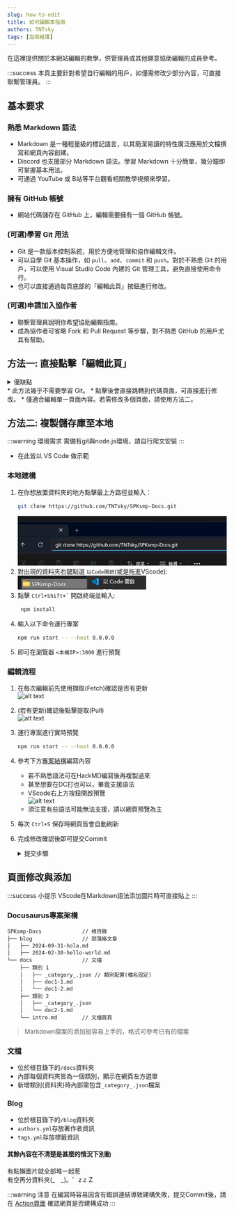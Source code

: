 ```yaml
---
slug: how-to-edit
title: 如何編輯本指南
authors: TNTsky
tags: [指南維護]
---
```


在這裡提供關於本網站編輯的教學，供管理員或其他願意協助編輯的成員參考。

<!-- truncate -->
:::success 本頁主要針對希望自行編輯的用戶，如僅需修改少部分內容，可直接聯繫管理員。
:::

## 基本要求

### 熟悉 Markdown 語法
* Markdown 是一種輕量級的標記語言，以其簡潔易讀的特性廣泛應用於文檔撰寫和網頁內容創建。
* Discord 也支援部分 Markdown 語法。學習 Markdown 十分簡單，幾分鐘即可掌握基本用法。
* 可通過 YouTube 或 B站等平台觀看相關教學視頻來學習。

### 擁有 GitHub 帳號
* 網站代碼儲存在 GitHub 上，編輯需要擁有一個 GitHub 帳號。

### (可選)學習 Git 用法
* Git 是一款版本控制系統，用於方便地管理和協作編輯文件。
* 可以自學 Git 基本操作，如 `pull`、`add`、`commit` 和 `push`。對於不熟悉 Git 的用戶，可以使用 Visual Studio Code 內建的 Git 管理工具，避免直接使用命令行。
* 也可以直接通過每頁底部的「編輯此頁」按鈕進行修改。

### (可選)申請加入協作者
* 聯繫管理員說明你希望協助編輯指南。
* 成為協作者可省略 Fork 和 Pull Request 等步驟，對不熟悉 GitHub 的用戶尤其有幫助。


## 方法一: 直接點擊「編輯此頁」
<details>
    <summary>優缺點</summary>
    * 優點
        * 修改單一檔案時較為方便。
        * 可在手機等設備上輕鬆操作。
    * 缺點
        * 無法預覽修改效果，需要等待網站構建完成（約兩分鐘）。
        * 修改多個文件時，每次 commit 都會觸發網站構建，可能會導致工作流程阻塞。
        * 新增頁面較為繁瑣。
</details>
* 此方法幾乎不需要學習 Git。
* 點擊後會直接跳轉到代碼頁面，可直接進行修改。
* 僅適合編輯單一頁面內容。若需修改多個頁面，請使用方法二。

## 方法二: 複製儲存庫至本地
:::warning 環境需求
需備有git與node.js環境，請自行爬文安裝
:::
* 在此皆以 VS Code 做示範

### 本地建構
1. 在你想放置資料夾的地方點擊最上方路徑並輸入：
    ```bash
    git clone https://github.com/TNTsky/SPKsmp-Docs.git
    ```
    ![alt text](image-8.png)
2. 對出現的資料夾右鍵點選 `以Code開啟`(或是拖進VScode):\
    ![alt text](image.png)
3. 點擊 `` Ctrl+Shift+` `` 開啟終端並輸入:
   ```bash
    npm install
    ```
4. 輸入以下命令運行專案
    ```bash
    npm run start -- --host 0.0.0.0
    ```
5. 即可在瀏覽器 `<本機IP>:3000` 進行預覽

### 編輯流程
1. 在每次編輯前先使用擷取(Fetch)確認是否有更新\
   ![alt text](image-1.png)
2. (若有更新)確認後點擊提取(Pull)\
![alt text](image-6.png)
3. 運行專案進行實時預覽
    ```bash
    npm run start -- --host 0.0.0.0
    ```
4. 參考下方[專案結構](#docusaurus專案架構)編寫內容
   * 若不熟悉語法可在HackMD編寫後再複製過來
   * 甚至想要在DC打也可以，畢竟支援語法
   * VScode右上方按鈕開啟預覽\
     ![alt text](image-9.png)
   * 須注意有些語法可能無法支援，請以網頁預覽為主
5. 每次 `Ctrl+S` 保存時網頁皆會自動刷新
6. 完成修改確認後即可提交Commit
   <details>
        <summary>提交步驟</summary>
           1. 點擊 `+` 確認修改\
            ![alt text](image-2.png)
           2. 簡單填寫內容後點擊提交(Commit)\
            ![alt text](image-3.png)
           3. 點擊推送(Push)\
            ![alt text](image-4.png)
            4. 依照提示登入Github帳號\
            ![alt text](image-5.png)
            
    </details>

## 頁面修改與添加

:::success 小提示
VScode在Markdown語法添加圖片時可直接貼上
:::

### Docusaurus專案架構
```
SPKsmp-Docs             // 根目錄
├── blog                // 部落格文章
│   ├── 2024-09-31-hola.md
│   ├── 2024-02-30-hello-world.md
└── docs                // 文檔
    ├── 類別 1
    │   ├── _category_.json // 類別配置(檔名固定)
    │   ├── doc1-1.md
    │   └── doc1-2.md
    ├── 類別 2
    │   ├── _category_.json
    │   └── doc2-1.md
    └── intro.md        // 文檔首頁
```

> Markdown檔案的添加挺容易上手的，格式可參考已有的檔案

### 文檔
* 位於根目錄下的`/docs`資料夾
* 內部每個資料夾皆為一個類別，顯示在網頁左方選單
* 新增類別(資料夾)時內部需包含`_category_.json`檔案

### Blog
* 位於根目錄下的`/blog`資料夾
* `authors.yml`存放著作者資訊
* `tags.yml`存放標籤資訊


#### 其餘內容在不清楚是甚麼的情況下別動

有點懶圖片就全部堆一起惹\
有空再分資料夾(_　_)。゜zｚＺ

:::warning 注意
在編寫時容易因含有錯誤連結導致建構失敗，提交Commit後，請在 [Action頁面](https://github.com/TNTsky/SPKsmp-Docs/actions/workflows/deploy.yml) 確認網頁是否建構成功
:::